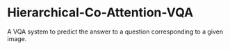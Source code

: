 # Hierarchical-Co-Attention-VQA
A VQA system to predict the answer to a question corresponding to a given image.
